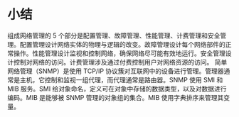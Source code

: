 # 小结

组成网络管理的 5 个部分是配置管理、故障管理、性能管理、计费管理和安全管理。配置管理设计网络实体的物理与逻辑的改变。故障管理设计每个网络部件的正常操作。性能管理设计监视和控制网络，确保网络尽可能有效地运行。安全管理设计控制对网络的访问。计费管理涉及通过付费控制用户对网络资源的访问。
简单网络管理（SNMP）是使用 TCP/IP 协议簇对互联网中的设备进行管理。管理器通常是主机，它控制和监视一组代理，而代理通常是路由器。SNMP 使用 SMI 和 MIB 服务。SMI 给对象命名，定义可在对象中存储的数据类型，以及对数据进行编码。MIB 是能够被 SNMP 管理的对象组的集合。MIB 使用字典排序来管理其变量。